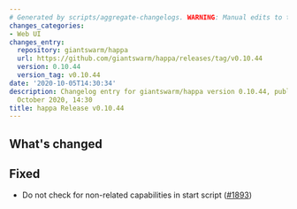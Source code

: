 ```yaml
---
# Generated by scripts/aggregate-changelogs. WARNING: Manual edits to this files will be overwritten.
changes_categories:
- Web UI
changes_entry:
  repository: giantswarm/happa
  url: https://github.com/giantswarm/happa/releases/tag/v0.10.44
  version: 0.10.44
  version_tag: v0.10.44
date: '2020-10-05T14:30:34'
description: Changelog entry for giantswarm/happa version 0.10.44, published on 05
  October 2020, 14:30
title: happa Release v0.10.44
---
```


## What's changed

## Fixed

- Do not check for non-related capabilities in start script ([#1893](https://github.com/giantswarm/happa/pull/1893))

